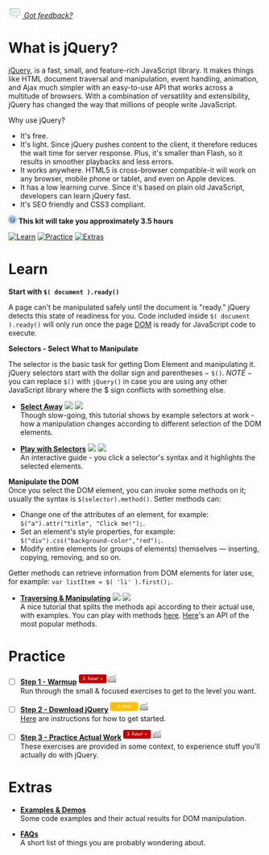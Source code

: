 *[![Feedback](/assets/feedback.gif) Got feedback?](mailto:leeb@wix.com)*

# What is jQuery?

[jQuery](http://api.jquery.com/), is a fast, small, and feature-rich JavaScript library. 
It makes things like HTML document traversal and manipulation, event handling, animation, and Ajax 
much simpler with an easy-to-use API that works across a multitude of browsers. 
With a combination of versatility and extensibility, jQuery has changed the way that millions of people write JavaScript.

Why use jQuery?
  - It's free.
  - It's light. Since jQuery pushes content to the client, it therefore reduces the wait time for server response. 
  Plus, it's smaller than Flash, so it results in smoother playbacks and less errors.
  - It works anywhere. HTML5 is cross-browser compatible-it will work on any browser, mobile phone or tablet, and even on Apple devices.
  - It has a low learning curve. Since it's based on plain old JavaScript, developers can learn jQuery fast.
  - It's SEO friendly and CSS3 compliant.

![](/assets/clock-16.png) **This kit will take you approximately 3.5 hours**

<a href="#learn"><img src="https://github.com/wix/fed-training-kit/blob/master/assets/btn-learn.png" alt="Learn" height="48" width="140"></img></a>
<a href="#practice"><img src="https://github.com/wix/fed-training-kit/blob/master/assets/btn-practice.png" alt="Practice" height="48" width="140"></img></a>
<a href="#extras"><img src="https://github.com/wix/fed-training-kit/blob/master/assets/btn-extras.png" alt="Extras" height="48" width="140"></img></a>


# Learn


**Start with `$( document ).ready()`**

A page can't be manipulated safely until the document is "ready." jQuery detects this state of readiness for you. 
Code included inside `$( document ).ready()` will only run once the page [DOM](http://www.w3schools.com/js/js_htmldom.asp) is ready for JavaScript code to execute.

**Selectors - Select What to Manipulate**

The selector is the basic task for getting Dom Element and manipulating it. 
jQuery selectors start with the dollar sign and parentheses − `$()`. 
*NOTE* − you can replace `$()` with `jQuery()` in case you are using any other JavaScript library where the $ sign conflicts 
with something else.

- **[Select Away](https://www.youtube.com/watch?v=4i7Vk_Okav4)** <a href="#"><img src="https://github.com/wix/fed-training-kit/blob/master/assets/time-30m.png"></img></a> <a href="#"><img src="https://github.com/wix/fed-training-kit/blob/master/assets/tag-video.png"></img></a>   
Though slow-going, this tutorial shows by example selectors at work - how a manipulation changes according to different selection of the DOM elements.


- **[Play with Selectors](http://www.w3schools.com/jquery/trysel.asp)** <a href="#"><img src="https://github.com/wix/fed-training-kit/blob/master/assets/time-5m.png"></img></a> <a href="#"><img src="https://github.com/wix/fed-training-kit/blob/master/assets/tag-read.png"></img></a>   
  An interactive guide - you click a selector's syntax and it highlights the selected elements.
  
  
**Manipulate the DOM**  
Once you select the DOM element, you can invoke some methods on it; usually the syntax is `$(selector).method()`.
Setter methods can:
- Change one of the attributes of an element, for example: `$("a").attr("title", "Click me!");`.
- Set an element's style properties, for example: `$("div").css("background-color","red");`.
- Modify entire elements (or groups of elements) themselves — inserting, copying, removing, and so on. 

Getter methods can retrieve information from DOM elements for later use, for example: `var listItem = $( 'li' ).first();`.

- **[Traversing & Manipulating](http://jqfundamentals.com/chapter/traversing-manipulating)** <a href="#"><img src="https://github.com/wix/fed-training-kit/blob/master/assets/time-1h.png"></img></a> <a href="#"><img src="https://github.com/wix/fed-training-kit/blob/master/assets/tag-read.png"></img></a>   
  A nice tutorial that splits the methods api according to their actual use, with examples.
  You can play with methods [here](http://www.w3schools.com/jquery/tryit.asp?filename=tryjquery_sel_all2).
  [Here](https://api.jquery.com/category/manipulation/)'s an API of the most popular methods.
  

# Practice


- [ ] **[Step 1 - Warmup](http://jqexercise.droppages.com/)** <a href="#"><img src="/assets/time-1h.png"></img></a> <a href="#"><img src="/assets/tag-handson.png"></img></a>     
  Run through the small & focused exercises to get to the level you want.

  
- [ ] **[Step 2 - Download jQuery](https://jquery.com/)** <a href="#"><img src="/assets/time-5m.png"></img></a> <a href="#"><img src="/assets/tag-handson.png"></img></a>     
  [Here](http://www.w3schools.com/jquery/jquery_get_started.asp) are instructions for how to get started.


- [ ] **[Step 3 - Practice Actual Work](https://github.com/macloo/jquery_exercises)** <a href="#"><img src="/assets/time-1h.png"></img></a> <a href="#"><img src="/assets/tag-handson.png"></img></a>     
  These exercises are provided in some context, to experience stuff you'll actually do with jQuery.


# Extras


- **[Examples & Demos](http://www.tutorialspoint.com/jquery/jquery-dom.htm)**   
  Some code examples and their actual results for DOM manipulation.
  
- **[FAQs](https://learn.jquery.com/using-jquery-core/faq/)**   
  A short list of things you are probably wondering about.
